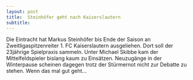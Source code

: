 ```yaml
---
layout: post
title:  Steinhöfer geht nach Kaiserslautern
subtitle:  
---
```


Die Eintracht hat Markus Steinhöfer bis Ende der Saison an Zweitligaspitzenreiter 1. FC Kaiserslautern ausgeliehen. Dort soll der 23jährige Spielpraxis sammeln. Unter Michael Skibbe kam der Mittelfeldspieler bislang kaum zu Einsätzen. Neuzugänge in der Winterpause scheinen dagegen trotz der Stürmernot nicht zur Debatte zu stehen. Wenn das mal gut geht...



